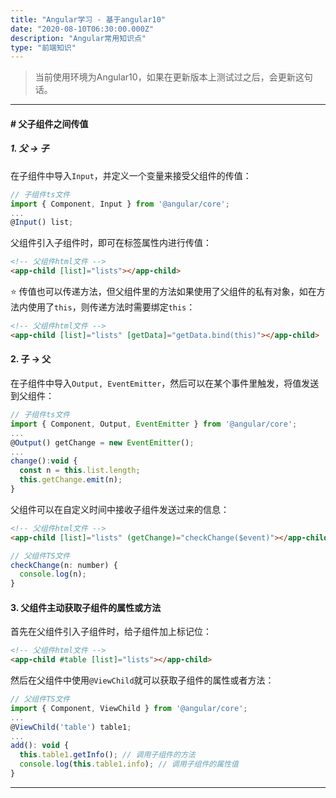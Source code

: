 ```yaml
---
title: "Angular学习 - 基于angular10"
date: "2020-08-10T06:30:00.000Z"
description: "Angular常用知识点"
type: "前端知识"
---
```


> 当前使用环境为Angular10，如果在更新版本上测试过之后，会更新这句话。
-----------------------

#### # 父子组件之间传值

##### 1. 父 → 子

在子组件中导入`Input`，并定义一个变量来接受父组件的传值：
```javascript
// 子组件ts文件
import { Component, Input } from '@angular/core';
...
@Input() list;
```

父组件引入子组件时，即可在标签属性内进行传值：
```html
<!-- 父组件html文件 -->
<app-child [list]="lists"></app-child>
```
⭐ 传值也可以传递方法，但父组件里的方法如果使用了父组件的私有对象，如在方法内使用了`this`，则传递方法时需要绑定`this`：
```html
<!-- 父组件html文件 -->
<app-child [list]="lists" [getData]="getData.bind(this)"></app-child>
```

#### 2. 子 → 父

在子组件中导入`Output, EventEmitter`，然后可以在某个事件里触发，将值发送到父组件：
```javascript
// 子组件ts文件
import { Component, Output, EventEmitter } from '@angular/core';
...
@Output() getChange = new EventEmitter();
...
change():void {
  const n = this.list.length;
  this.getChange.emit(n);
}
```

父组件可以在自定义时间中接收子组件发送过来的信息：
```html
<!-- 父组件html文件 -->
<app-child [list]="lists" (getChange)="checkChange($event)"></app-child>
```
```javascript
// 父组件TS文件
checkChange(n: number) {
  console.log(n);
}
```

#### 3. 父组件主动获取子组件的属性或方法
首先在父组件引入子组件时，给子组件加上标记位：
```html
<!-- 父组件html文件 -->
<app-child #table [list]="lists"></app-child>
```
然后在父组件中使用`@ViewChild`就可以获取子组件的属性或者方法：

```javascript
// 父组件TS文件
import { Component, ViewChild } from '@angular/core';
...
@ViewChild('table') table1;
...
add(): void {
  this.table1.getInfo(); // 调用子组件的方法
  console.log(this.table1.info); // 调用子组件的属性值
}
```
-----------------------